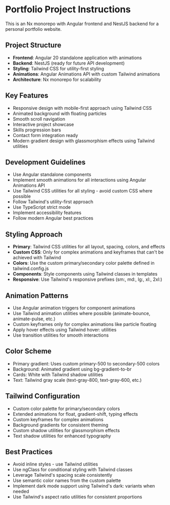 <!-- Use this file to provide workspace-specific custom instructions to Copilot. For more details, visit https://code.visualstudio.com/docs/copilot/copilot-customization#_use-a-githubcopilotinstructionsmd-file -->

# Portfolio Project Instructions

This is an Nx monorepo with Angular frontend and NestJS backend for a personal portfolio website.

## Project Structure
- **Frontend**: Angular 20 standalone application with animations
- **Backend**: NestJS (ready for future API development)
- **Styling**: Tailwind CSS for utility-first styling
- **Animations**: Angular Animations API with custom Tailwind animations
- **Architecture**: Nx monorepo for scalability

## Key Features
- Responsive design with mobile-first approach using Tailwind CSS
- Animated background with floating particles
- Smooth scroll navigation
- Interactive project showcase
- Skills progression bars
- Contact form integration ready
- Modern gradient design with glassmorphism effects using Tailwind utilities

## Development Guidelines
- Use Angular standalone components
- Implement smooth animations for all interactions using Angular Animations API
- Use Tailwind CSS utilities for all styling - avoid custom CSS where possible
- Follow Tailwind's utility-first approach
- Use TypeScript strict mode
- Implement accessibility features
- Follow modern Angular best practices

## Styling Approach
- **Primary**: Tailwind CSS utilities for all layout, spacing, colors, and effects
- **Custom CSS**: Only for complex animations and keyframes that can't be achieved with Tailwind
- **Colors**: Use the custom primary/secondary color palette defined in tailwind.config.js
- **Components**: Style components using Tailwind classes in templates
- **Responsive**: Use Tailwind's responsive prefixes (sm:, md:, lg:, xl:, 2xl:)

## Animation Patterns
- Use Angular animation triggers for component animations
- Use Tailwind animation utilities where possible (animate-bounce, animate-pulse, etc.)
- Custom keyframes only for complex animations like particle floating
- Apply hover effects using Tailwind hover: utilities
- Use transition utilities for smooth interactions

## Color Scheme
- Primary gradient: Uses custom primary-500 to secondary-500 colors
- Background: Animated gradient using bg-gradient-to-br
- Cards: White with Tailwind shadow utilities
- Text: Tailwind gray scale (text-gray-800, text-gray-600, etc.)

## Tailwind Configuration
- Custom color palette for primary/secondary colors
- Extended animations for float, gradient-shift, typing effects
- Custom keyframes for complex animations
- Background gradients for consistent theming
- Custom shadow utilities for glassmorphism effects
- Text shadow utilities for enhanced typography

## Best Practices
- Avoid inline styles - use Tailwind utilities
- Use ngClass for conditional styling with Tailwind classes
- Leverage Tailwind's spacing scale consistently
- Use semantic color names from the custom palette
- Implement dark mode support using Tailwind's dark: variants when needed
- Use Tailwind's aspect ratio utilities for consistent proportions
